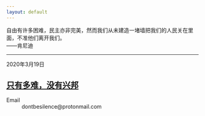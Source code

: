 ```yaml
---
layout: default
---
```

自由有许多困难，民主亦非完美，然而我们从未建造一堵墙把我们的人民关在里面，不准他们离开我们。  
——肯尼迪

* * *

2020年3月19日
## [只有多难，没有兴邦](./page/essay-1.html)


<dl>
<dt>Email</dt>
<dd>dontbesilence@protonmail.com</dd>
</dl>
